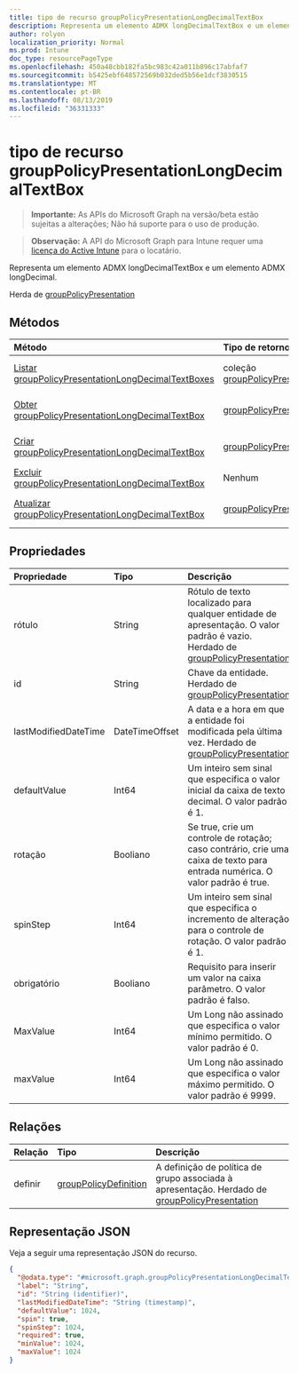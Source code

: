 ```yaml
---
title: tipo de recurso groupPolicyPresentationLongDecimalTextBox
description: Representa um elemento ADMX longDecimalTextBox e um elemento ADMX longDecimal.
author: rolyon
localization_priority: Normal
ms.prod: Intune
doc_type: resourcePageType
ms.openlocfilehash: 450a48cbb182fa5bc983c42a011b896c17abfaf7
ms.sourcegitcommit: b5425ebf648572569b032ded5b56e1dcf3830515
ms.translationtype: MT
ms.contentlocale: pt-BR
ms.lasthandoff: 08/13/2019
ms.locfileid: "36331333"
---
```

# <a name="grouppolicypresentationlongdecimaltextbox-resource-type"></a>tipo de recurso groupPolicyPresentationLongDecimalTextBox

> **Importante:** As APIs do Microsoft Graph na versão/beta estão sujeitas a alterações; Não há suporte para o uso de produção.

> **Observação:** A API do Microsoft Graph para Intune requer uma [licença do Active Intune](https://go.microsoft.com/fwlink/?linkid=839381) para o locatário.

Representa um elemento ADMX longDecimalTextBox e um elemento ADMX longDecimal.


Herda de [groupPolicyPresentation](../resources/intune-grouppolicy-grouppolicypresentation.md)

## <a name="methods"></a>Métodos
|Método|Tipo de retorno|Descrição|
|:---|:---|:---|
|[Listar groupPolicyPresentationLongDecimalTextBoxes](../api/intune-grouppolicy-grouppolicypresentationlongdecimaltextbox-list.md)|coleção [groupPolicyPresentationLongDecimalTextBox](../resources/intune-grouppolicy-grouppolicypresentationlongdecimaltextbox.md)|Listar Propriedades e relações dos objetos [groupPolicyPresentationLongDecimalTextBox](../resources/intune-grouppolicy-grouppolicypresentationlongdecimaltextbox.md) .|
|[Obter groupPolicyPresentationLongDecimalTextBox](../api/intune-grouppolicy-grouppolicypresentationlongdecimaltextbox-get.md)|[groupPolicyPresentationLongDecimalTextBox](../resources/intune-grouppolicy-grouppolicypresentationlongdecimaltextbox.md)|Leia as propriedades e as relações do objeto [groupPolicyPresentationLongDecimalTextBox](../resources/intune-grouppolicy-grouppolicypresentationlongdecimaltextbox.md) .|
|[Criar groupPolicyPresentationLongDecimalTextBox](../api/intune-grouppolicy-grouppolicypresentationlongdecimaltextbox-create.md)|[groupPolicyPresentationLongDecimalTextBox](../resources/intune-grouppolicy-grouppolicypresentationlongdecimaltextbox.md)|Criar um novo objeto [groupPolicyPresentationLongDecimalTextBox](../resources/intune-grouppolicy-grouppolicypresentationlongdecimaltextbox.md) .|
|[Excluir groupPolicyPresentationLongDecimalTextBox](../api/intune-grouppolicy-grouppolicypresentationlongdecimaltextbox-delete.md)|Nenhum|Exclui [groupPolicyPresentationLongDecimalTextBox](../resources/intune-grouppolicy-grouppolicypresentationlongdecimaltextbox.md).|
|[Atualizar groupPolicyPresentationLongDecimalTextBox](../api/intune-grouppolicy-grouppolicypresentationlongdecimaltextbox-update.md)|[groupPolicyPresentationLongDecimalTextBox](../resources/intune-grouppolicy-grouppolicypresentationlongdecimaltextbox.md)|Atualiza as propriedades de um objeto [groupPolicyPresentationLongDecimalTextBox](../resources/intune-grouppolicy-grouppolicypresentationlongdecimaltextbox.md) .|

## <a name="properties"></a>Propriedades
|Propriedade|Tipo|Descrição|
|:---|:---|:---|
|rótulo|String|Rótulo de texto localizado para qualquer entidade de apresentação. O valor padrão é vazio. Herdado de [groupPolicyPresentation](../resources/intune-grouppolicy-grouppolicypresentation.md)|
|id|String|Chave da entidade. Herdado de [groupPolicyPresentation](../resources/intune-grouppolicy-grouppolicypresentation.md)|
|lastModifiedDateTime|DateTimeOffset|A data e a hora em que a entidade foi modificada pela última vez. Herdado de [groupPolicyPresentation](../resources/intune-grouppolicy-grouppolicypresentation.md)|
|defaultValue|Int64|Um inteiro sem sinal que especifica o valor inicial da caixa de texto decimal. O valor padrão é 1.|
|rotação|Booliano|Se true, crie um controle de rotação; caso contrário, crie uma caixa de texto para entrada numérica. O valor padrão é true.|
|spinStep|Int64|Um inteiro sem sinal que especifica o incremento de alteração para o controle de rotação. O valor padrão é 1.|
|obrigatório|Booliano|Requisito para inserir um valor na caixa parâmetro. O valor padrão é falso.|
|MaxValue|Int64|Um Long não assinado que especifica o valor mínimo permitido. O valor padrão é 0.|
|maxValue|Int64|Um Long não assinado que especifica o valor máximo permitido. O valor padrão é 9999.|

## <a name="relationships"></a>Relações
|Relação|Tipo|Descrição|
|:---|:---|:---|
|definir|[groupPolicyDefinition](../resources/intune-grouppolicy-grouppolicydefinition.md)|A definição de política de grupo associada à apresentação. Herdado de [groupPolicyPresentation](../resources/intune-grouppolicy-grouppolicypresentation.md)|

## <a name="json-representation"></a>Representação JSON
Veja a seguir uma representação JSON do recurso.
<!-- {
  "blockType": "resource",
  "keyProperty": "id",
  "@odata.type": "microsoft.graph.groupPolicyPresentationLongDecimalTextBox"
}
-->
``` json
{
  "@odata.type": "#microsoft.graph.groupPolicyPresentationLongDecimalTextBox",
  "label": "String",
  "id": "String (identifier)",
  "lastModifiedDateTime": "String (timestamp)",
  "defaultValue": 1024,
  "spin": true,
  "spinStep": 1024,
  "required": true,
  "minValue": 1024,
  "maxValue": 1024
}
```



